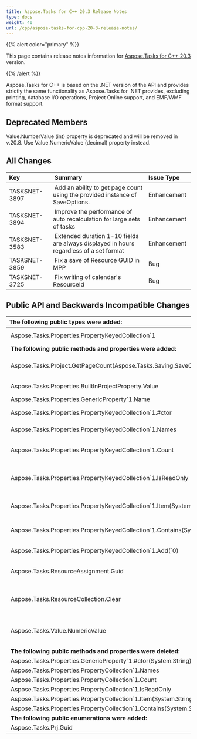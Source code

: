 ```yaml
---
title: Aspose.Tasks for C++ 20.3 Release Notes
type: docs
weight: 40
url: /cpp/aspose-tasks-for-cpp-20-3-release-notes/
---
```


{{% alert color="primary" %}} 

This page contains release notes information for [Aspose.Tasks for C++ 20.3](https://www.nuget.org/packages/Aspose.Tasks.Cpp/20.3.0) version.

{{% /alert %}} 

Aspose.Tasks for C++ is based on the .NET version of the API and provides strictly the same functionality as Aspose.Tasks for .NET provides, excluding printing, database I/O operations, Project Online support, and EMF/WMF format support.
## **Deprecated Members**
Value.NumberValue (int) property is deprecated and will be removed in v.20.8. Use Value.NumericValue (decimal) property instead.
## **All Changes**

|**Key** | **Summary** |**Issue Type**|
| :- | :- | :- |
|TASKSNET-3897 | Add an ability to get page count using the provided instance of SaveOptions. |Enhancement |
|TASKSNET-3894 | Improve the performance of auto recalculation for large sets of tasks |Enhancement |
|TASKSNET-3583 | Extended duration 1-10 fields are always displayed in hours regardless of a set format |Enhancement |
|TASKSNET-3859 | Fix a save of Resource GUID in MPP |Bug|
|TASKSNET-3725 | Fix writing of calendar's ResourceId |Bug|
## **Public API and Backwards Incompatible Changes**

|**The following public types were added:** |**Description** |
| :- | :- |
| Aspose.Tasks.Properties.PropertyKeyedCollection\`1 |A base class of a collection of properties. |
| **The following public methods and properties were added:** |**Description** |
| Aspose.Tasks.Project.GetPageCount(Aspose.Tasks.Saving.SaveOptions) |Returns page count for the project to be rendered using given <see cref="T:Aspose.Tasks.Saving.SaveOptions" />. |
| Aspose.Tasks.Properties.BuiltInProjectProperty.Value |Gets or sets the value of the property. |
| Aspose.Tasks.Properties.GenericProperty\`1.Name | |
| Aspose.Tasks.Properties.PropertyKeyedCollection\`1.#ctor |Initializes a new instance of the <see cref="T:Aspose.Tasks.Properties.PropertyKeyedCollection\`1" /> class. |
| Aspose.Tasks.Properties.PropertyKeyedCollection\`1.Names |Gets the collection of all property names. |
| Aspose.Tasks.Properties.PropertyKeyedCollection\`1.Count |Gets the number of properties in the collection. |
| Aspose.Tasks.Properties.PropertyKeyedCollection\`1.IsReadOnly |Gets a value indicating whether this collection is read-only; otherwise, false. |
| Aspose.Tasks.Properties.PropertyKeyedCollection\`1.Item(System.String) |Gets the Property associated with the specified key. |
| Aspose.Tasks.Properties.PropertyKeyedCollection\`1.Contains(System.String) |Determines whether the <see cref="T:Aspose.Tasks.Properties.PropertyCollection\`1" /> contains a property with the specified name. |
| Aspose.Tasks.Properties.PropertyKeyedCollection\`1.Add(\`0) |Creates a new custom property. |
| Aspose.Tasks.ResourceAssignment.Guid |Gets or sets a unique identifier for this assignment. |
| Aspose.Tasks.ResourceCollection.Clear |The direct clearing is not supported, this method just throws NotSupportedException. |
| Aspose.Tasks.Value.NumericValue |Gets or sets the actual value which is used to represent number or cost value. |
| **The following public methods and properties were deleted:** |**Description** |
| Aspose.Tasks.Properties.GenericProperty\`1.#ctor(System.String) | |
| Aspose.Tasks.Properties.PropertyCollection\`1.Names |  |
| Aspose.Tasks.Properties.PropertyCollection\`1.Count |  |
| Aspose.Tasks.Properties.PropertyCollection\`1.IsReadOnly |  |
| Aspose.Tasks.Properties.PropertyCollection\`1.Item(System.String) |  |
| Aspose.Tasks.Properties.PropertyCollection\`1.Contains(System.String) |  |
| **The following public enumerations were added:** |**Description** |
| Aspose.Tasks.Prj.Guid |The GUID of the project.|

